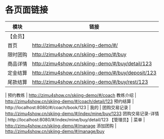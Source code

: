 # 各页面链接

模块|链接
---|---
【会员】 |
首页 | http://zimu4show.cn/skiing-demo/#/
限时团购 | http://zimu4show.cn/skiing-demo/#/buy
商品详情 | http://zimu4show.cn/skiing-demo/#/buy/detail/123
定金结算 | http://zimu4show.cn/skiing-demo/#/buy/deposit/123
尾款结算 | http://zimu4show.cn/skiing-demo/#/buy/rest/123
 |
预约教练 | http://zimu4show.cn/skiing-demo/#/coach
教练介绍 | http://zimu4show.cn/skiing-demo/#/coach/detail/123
预约结算 | http://localhost:8080/#/coach/book/123
 |
我的 |
团购交易记录 | http://zimu4show.cn/skiing-demo/#/index/mine/buy/1233
团购交易记录-详情 | http://localhost:8080/#/index/mine/buy/detail/123
【管理员】|
菜单 | http://zimu4show.cn/skiing-demo/#/manage
添加团购 | http://zimu4show.cn/skiing-demo/#/manage/buy
